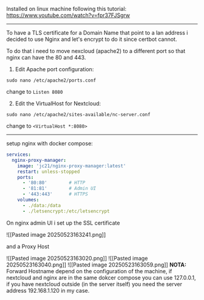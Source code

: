 
Installed on linux machine following this tutorial: https://www.youtube.com/watch?v=fpr37FJSgrw

---

To have a TLS certificate for a Domain Name that point to a lan address i decided to use Nginx and let's encrypt to do it since certbot cannot.

To do that i need to move nexcloud (apache2) to a different port so that nginx can have the 80 and 443.

1) Edit Apache port configuration:
```shell
sudo nano /etc/apache2/ports.conf
```

change to `Listen 8080`

2) Edit the VirtualHost for Nextcloud:
```shell
sudo nano /etc/apache2/sites-available/nc-server.conf
```

change to `<VirtualHost *:8080>`

----

setup nginx with docker compose:

```yaml
services:
  nginx-proxy-manager:
    image: 'jc21/nginx-proxy-manager:latest'
    restart: unless-stopped
    ports:
      - '80:80'        # HTTP
      - '81:81'        # Admin UI
      - '443:443'      # HTTPS
    volumes:
      - ./data:/data
      - ./letsencrypt:/etc/letsencrypt
```

On nginx admin UI i set up the SSL certificate

![[Pasted image 20250523163241.png]]

and a Proxy Host

![[Pasted image 20250523163020.png]]
![[Pasted image 20250523163040.png]]
![[Pasted image 20250523163059.png]]
**NOTA:** Forward Hostname depend on the configuration of the machine, if nextcloud and nginx are in the same dokcer compose you can use 127.0.0.1, if you have nextcloud outside (in the server itself) you need the server address 192.168.1.120 in my case.

